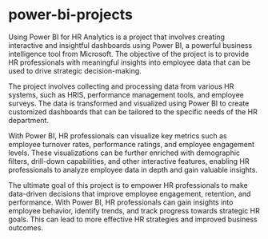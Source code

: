 # power-bi-projects


Using Power BI for HR Analytics is a project that involves creating interactive and insightful dashboards using Power BI, a powerful business intelligence tool from Microsoft. The objective of the project is to provide HR professionals with meaningful insights into employee data that can be used to drive strategic decision-making.

The project involves collecting and processing data from various HR systems, such as HRIS, performance management tools, and employee surveys. The data is transformed and visualized using Power BI to create customized dashboards that can be tailored to the specific needs of the HR department.

With Power BI, HR professionals can visualize key metrics such as employee turnover rates, performance ratings, and employee engagement levels. These visualizations can be further enriched with demographic filters, drill-down capabilities, and other interactive features, enabling HR professionals to analyze employee data in depth and gain valuable insights.

The ultimate goal of this project is to empower HR professionals to make data-driven decisions that improve employee engagement, retention, and performance. With Power BI, HR professionals can gain insights into employee behavior, identify trends, and track progress towards strategic HR goals. This can lead to more effective HR strategies and improved business outcomes.
